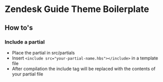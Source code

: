 # Zendesk Guide Theme Boilerplate

## How to's

### Include a partial
* Place the partial in src/partials
* Insert `<include src="your-partial-name.hbs"></include>` in a template file
* After compilation the include tag will be replaced with the contents of your partial file